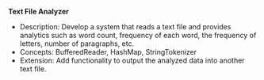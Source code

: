 **Text File Analyzer**

- Description: Develop a system that reads a text file and provides analytics such as word count, frequency of each word, the frequency of letters, number of paragraphs, etc.
- Concepts: BufferedReader, HashMap, StringTokenizer
- Extension: Add functionality to output the analyzed data into another text file.